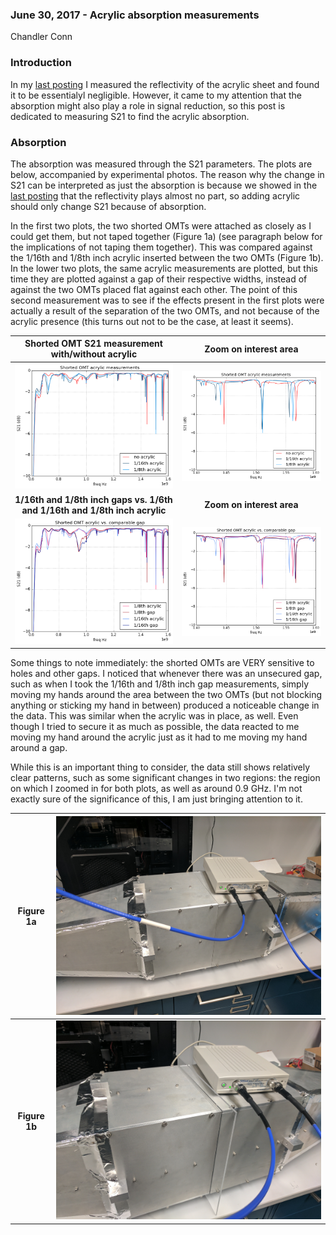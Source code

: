 ### June 30, 2017 - Acrylic absorption measurements

Chandler Conn

### Introduction

In my [last posting](../20170628_Acrylic/index.md) I measured the reflectivity of the acrylic sheet and found it to be essentialyl negligible. However, it came to my attention that the absorption might also play a role in signal reduction, so this post is dedicated to measuring S21 to find the acrylic absorption.

### Absorption

The absorption was measured through the S21 parameters. The plots are below, accompanied by experimental photos. The reason why the change in S21 can be interpreted as just the absorption is because we showed in the [last posting](../20170628_Acrylic/index.md) that the reflectivity plays almost no part, so adding acrylic should only change S21 because of absorption.

In the first two plots, the two shorted OMTs were attached as closely as I could get them, but not taped together (Figure 1a) (see paragraph below for the implications of not taping them together). This was compared against the 1/16th and 1/8th inch acrylic inserted between the two OMTs (Figure 1b). In the lower two plots, the same acrylic measurements are plotted, but this time they are plotted against a gap of their respective widths, instead of against the two OMTs placed flat against each other. The point of this second measurement was to see if the effects present in the first plots were actually a result of the separation of the two OMTs, and not because of the acrylic presence (this turns out not to be the case, at least it seems).

|Shorted OMT S21 measurement with/without acrylic|Zoom on interest area|
|:---:|:---:|
|![alt-text](../20170630_acrylic_absorption/acrylic_flat.png)|![alt-text](../20170630_acrylic_absorption/acrylic_flat_zoom.png)|
|**1/16th and 1/8th inch gaps vs. 1/6th and 1/16th and 1/8th inch acrylic**|**Zoom on interest area**|
|![alt-text](../20170630_acrylic_absorption/acrylic_vs_gaps.png)|![alt-text](../20170630_acrylic_absorption/acrylic_vs_gaps_zoom.png)|

Some things to note immediately: the shorted OMTs are VERY sensitive to holes and other gaps. I noticed that whenever there was an unsecured gap, such as when I took the 1/16th and 1/8th inch gap measurements, simply moving my hands around the area between the two OMTs (but not blocking anything or sticking my hand in between) produced a noticeable change in the data. This was similar when the acrylic was in place, as well. Even though I tried to secure it as much as possible, the data reacted to me moving my hand around the acrylic just as it had to me moving my hand around a gap. 

While this is an important thing to consider, the data still shows relatively clear patterns, such as some significant changes in two regions: the region on which I zoomed in for both plots, as well as around 0.9 GHz. I'm not exactly sure of the significance of this, I am just bringing attention to it.

|Figure 1a|![alt-text](../20170630_acrylic_absorption/IMG_20170630_130926.jpg)|
|:---:|:---:|
|**Figure 1b**|![alt-text](../20170630_acrylic_absorption/IMG_20170630_131147.jpg)|

